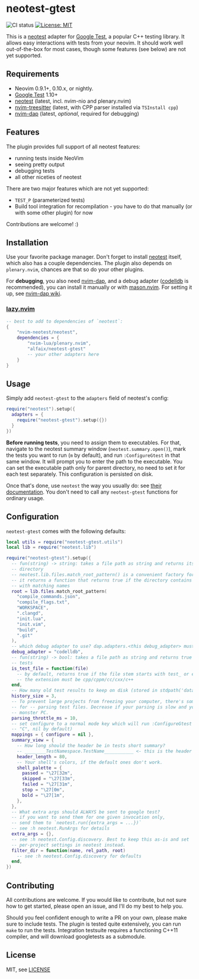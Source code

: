 # neotest-gtest
![CI status](https://github.com/alfaix/neotest-gtest/actions/workflows/workflow.yaml/badge.svg?event=push)
[![License: MIT](https://img.shields.io/badge/License-MIT-yellow.svg)](https://opensource.org/licenses/MIT)

This is a [neotest] adapter for [Google Test][google-test], a popular C++ testing
library. It allows easy interactions with tests from your neovim.
It should work well out-of-the-box for most cases, though some features (see below)
are not yet supported.

## Requirements
* Neovim 0.9.1+, 0.10.x, or nightly.
* [Google Test][google-test] 1.10+
* [neotest] (latest, incl. nvim-nio and plenary.nvim)
* [nvim-treesitter] (latest, with CPP parser installed via `TSInstall cpp`)
* [nvim-dap] (latest, _optional_, required for debugging)

## Features

The plugin provides full support of all neotest features:

- running tests inside NeoVim
- seeing pretty output
- debugging tests
- all other niceties of neotest

There are two major features which are not yet supported:

- `TEST_P` (parameterized tests)
- Build tool integration for recompilation - you have to do that manually (or with
  some other plugin) for now

Contributions are welcome! :)

## Installation

Use your favorite package manager. Don't forget to install [neotest] itself, which
also has a couple dependencies. The plugin also depends on `plenary.nvim`, chances
are that so do your other plugins.

For **debugging**, you also need [nvim-dap], and a debug adapter ([codelldb] is
recommended), you can install it manually or with [mason.nvim].
For setting it up, see [nvim-dap wiki][nvim-dap-wiki].

### [lazy.nvim](https://github.com/folke/lazy.nvim)

```lua
-- best to add to dependencies of `neotest`:
{
    "nvim-neotest/neotest",
    dependencies = {
        "nvim-lua/plenary.nvim",
        "alfaix/neotest-gtest"
        -- your other adapters here
    }
}
```

## Usage

Simply add `neotest-gtest` to the `adapters` field of neotest's config:

```lua
require("neotest").setup({
  adapters = {
    require("neotest-gtest").setup({})
  }
})
```

**Before running tests**, you need to assign them to executables. For that, navigate
to the neotest summary window (`neotest.summary.open()`), mark the tests you want
to run (`m` by default), and run `:ConfigureGtest` in that same window. It will prompt
you to enter the path to the executable. You can set the executable path only for
parent directory, no need to set it for each test separately. This configuration
is persisted on disk.

Once that's done, use `neotest` the way you usually do: see
[their documentation](https://github.com/nvim-neotest/neotest#usage).
You don't need to call any `neotest-gtest` functions for ordinary usage.

## Configuration

`neotest-gtest` comes with the following defaults:

```lua
local utils = require("neotest-gtest.utils")
local lib = require("neotest.lib")

require("neotest-gtest").setup({
  -- fun(string) -> string: takes a file path as string and returns its project root
  -- directory
  -- neotest.lib.files.match_root_pattern() is a convenient factory for these functions:
  -- it returns a function that returns true if the directory contains any entries
  -- with matching names
  root = lib.files.match_root_pattern(
    "compile_commands.json",
    "compile_flags.txt",
    "WORKSPACE",
    ".clangd",
    "init.lua",
    "init.vim",
    "build",
    ".git"
  ),
  -- which debug adapter to use? dap.adapters.<this debug_adapter> must be defined.
  debug_adapter = "codelldb",
  -- fun(string) -> bool: takes a file path as string and returns true if it contains
  -- tests
  is_test_file = function(file)
    -- by default, returns true if the file stem starts with test_ or ends with _test
    -- the extension must be cpp/cppm/cc/cxx/c++
  end,
  -- How many old test results to keep on disk (stored in stdpath('data')/neotest-gtest/runs)
  history_size = 3,
  -- To prevent large projects from freezing your computer, there's some throttling
  -- for -- parsing test files. Decrease if your parsing is slow and you have a
  -- monster PC.
  parsing_throttle_ms = 10,
  -- set configure to a normal mode key which will run :ConfigureGtest (suggested:
  -- "C", nil by default)
  mappings = { configure = nil },
  summary_view = {
    -- How long should the header be in tests short summary?
    -- ________TestNamespace.TestName___________ <- this is the header
    header_length = 80,
    -- Your shell's colors, if the default ones don't work.
    shell_palette = {
      passed = "\27[32m",
      skipped = "\27[33m",
      failed = "\27[31m",
      stop = "\27[0m",
      bold = "\27[1m",
    },
  },
  -- What extra args should ALWAYS be sent to google test?
  -- if you want to send them for one given invocation only,
  -- send them to `neotest.run({extra_args = ...})`
  -- see :h neotest.RunArgs for details
  extra_args = {},
  -- see :h neotest.Config.discovery. Best to keep this as-is and set
  -- per-project settings in neotest instead.
  filter_dir = function(name, rel_path, root)
    -- see :h neotest.Config.discovery for defaults
  end,
})
```

## Contributing

All contributions are welcome. If you would like to contribute, but not sure how
to get started, please open an issue, and I'll do my best to help you.

Should you feel confident enough to write a PR on your own, please make sure to
include tests. The plugin is tested quite extensively, you can run `make` to run
the tests. Integration testsuite requires a functioning C++11 compiler, and will
download googletests as a submodule.

## License

MIT, see [LICENSE](https://github.com/alfaix/neotest-gtest/blob/main/LICENSE)

[nvim-treesitter]: https://github.com/nvim-treesitter/nvim-treesitter
[neotest]: https://github.com/nvim-neotest/neotest
[google-test]: https://github.com/google/googletest
[nvim-dap]: https://github.com/mfussenegger/nvim-dap
[codelldb]: https://github.com/vadimcn/codelldb
[mason.nvim]: https://github.com/williamboman/mason.nvim
[nvim-dap-wiki]: https://github.com/mfussenegger/nvim-dap/wiki/C-C---Rust-(via--codelldb)
